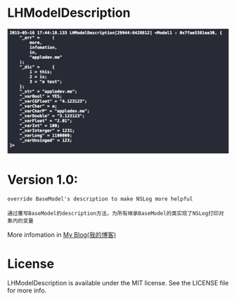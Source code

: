 LHModelDescription
=============

![png](https://github.com/leostc/LHModelDescription/blob/master/demo.png)

# Version 1.0:

	override BaseModel's description to make NSLog more helpful
	
	通过覆写BaseModel的description方法，为所有继承BaseModel的类实现了NSLog打印对象内的变量

More infomation in [My Blog(我的博客)](http://appledev.me/blog/2015/05/15/tong-guo-descriptionshi-xian-nslogda-yin-dui-xiang-nei-de-bian-liang/)

# License

LHModelDescription is available under the MIT license. See the LICENSE file for more info.

